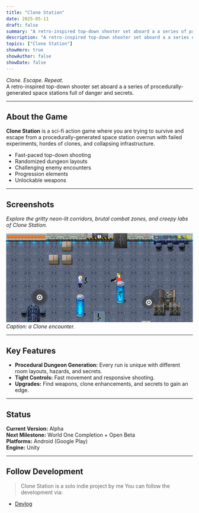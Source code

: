 ```yaml
---
title: "Clone Station"
date: 2025-05-11
draft: false
summary: "A retro-inspired top-down shooter set aboard a a series of procedurally-generated space stations full of danger and secrets."
description: "A retro-inspired top-down shooter set aboard a a series of procedurally-generated space stations full of danger and secrets."
topics: ["Clone Station"]
showHero: true
showAuthor: false
showDate: false
---
```

_Clone. Escape. Repeat._  
A retro-inspired top-down shooter set aboard a a series of procedurally-generated space stations full of danger and secrets.

---

## About the Game

**Clone Station** is a sci-fi action game where you are trying to survive and escape from a procedurally-generated space station overrun with failed experiments, hordes of clones, and collapsing infrastructure.

- Fast-paced top-down shooting
- Randomized dungeon layouts
- Challenging enemy encounters
- Progression elements
- Unlockable weapons

---

## Screenshots

_Explore the gritty neon-lit corridors, brutal combat zones, and creepy labs of Clone Station._

<!-- Image 1: Add an in-game screenshot showing the player in action -->
![Gameplay Screenshot 1](shooting.png)
*Caption: a Clone encounter.*
<!-- 
<!-- Image 2: Another key moment, maybe a boss fight or dramatic scene - ->
![Gameplay Screenshot 2](path/to/image2.png)
*Caption: Intense boss encounter in a flickering reactor room.*

<!-- Image 3: HUD or Upgrade screen - ->
![Upgrade Screen](path/to/image3.png)
*Caption: Unlock new weapons and clone enhancements.* -->

---

<!-- ## Trailer / Gameplay Video

[![Watch the Trailer](path/to/video-thumbnail.png)](https://www.youtube.com/watch?v=your_video_link)
*Clone Station Alpha Gameplay Preview*

--- -->

## Key Features

- **Procedural Dungeon Generation:** Every run is unique with different room layouts, hazards, and secrets.
- **Tight Controls:** Fast movement and responsive shooting.
- **Upgrades:** Find weapons, clone enhancements, and secrets to gain an edge.

---

## Status

**Current Version:** Alpha  
**Next Milestone:** World One Completion + Open Beta  
**Platforms:** Android (Google Play)  
**Engine:** Unity

---

## Follow Development

> Clone Station is a solo indie project by me
> You can follow the development via:
- [Devlog](/posts/)
